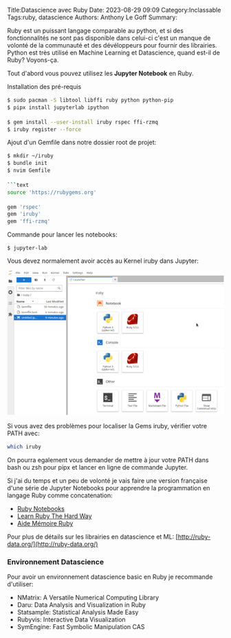Title:Datascience avec Ruby
Date: 2023-08-29 09:09
Category:Inclassable
Tags:ruby, datascience
Authors: Anthony Le Goff
Summary:

Ruby est un puissant langage comparable au python, et si des fonctionnalités ne sont pas disponible dans celui-ci c'est un manque de volonté de la communauté et des dévéloppeurs pour fournir des librairies. Python est très utilisé en Machine Learning et Datascience, quand est-il de Ruby? Voyons-ça.

Tout d'abord vous pouvez utilisez les **Jupyter Notebook** en Ruby.

Installation des pré-requis
```bash
$ sudo pacman -S libtool libffi ruby python python-pip
$ pipx install jupyterlab ipython

$ gem install --user-install iruby rspec ffi-rzmq
$ iruby register --force
```

Ajout d'un Gemfile dans notre dossier root de projet:
```bash
$ mkdir ~/iruby
$ bundle init
$ nvim Gemfile

```text
source 'https://rubygems.org'

gem 'rspec'
gem 'iruby'
gem 'ffi-rzmq'
```

Commande pour lancer les notebooks:
```
$ jupyter-lab
```

Vous devez normalement avoir accès au Kernel iruby dans Jupyter:

![jupyter ruby](images/jupyter-ruby.png)

Si vous avez des problèmes pour localiser la Gems iruby, vérifier votre PATH avec:
```bash
which iruby
```
On pourra egalement vous demander de mettre à jour votre PATH dans bash ou zsh pour pipx et lancer en ligne de commande Jupyter.


Si j'ai du temps et un peu de volonté je vais faire une version française d'une série de Jupyter Notebooks pour apprendre la programmation en langage Ruby comme concatenation:

* [Ruby Notebooks](https://github.com/cdalvaro/ruby-notebooks)
* [Learn Ruby The Hard Way](https://learnrubythehardway.org/book/)
* [Aide Mémoire Ruby](https://xitog.github.io/dgx/informatique/ruby.html)

Pour plus de détails sur les librairies en datascience et ML: [http://ruby-data.org/](http://ruby-data.org/)

### Environnement Datascience

Pour avoir un environnement datascience basic en Ruby je recommande d'utiliser:

* NMatrix: A Versatile Numerical Computing Library
* Daru: Data Analysis and Visualization in Ruby
* Statsample: Statistical Analysis Made Easy
* Rubyvis: Interactive Data Visualization
* SymEngine: Fast Symbolic Manipulation CAS


